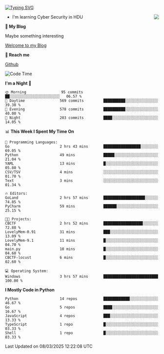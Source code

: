 [![Typing SVG](https://readme-typing-svg.herokuapp.com?font=Fira+Code&pause=1000&random=false&width=450&height=60&lines=Hello+%F0%9F%91%8B%F0%9F%8F%BB;I'm+JBNRZ)](https://git.io/typing-svg)

<a href="#">
  <img align="right" src="https://github-readme-stats.vercel.app/api?username=JBNRZ&show_icons=true&bg_color=15,f2f7fd,E0EAFC" />
</a>

- I'm learning Cyber Security in HDU

 **🌱 My Blog**

Maybe something interesting

[Welcome to my Blog](https://jbnrz.com.cn/)

 **💬 Reach me** 

[Github](https://github.com/JBNRZ)


<!--START_SECTION:waka-->
![Code Time](http://img.shields.io/badge/Code%20Time-1%2C011%20hrs%2019%20mins-blue)

**I'm a Night 🦉** 

```text
🌞 Morning                95 commits          ██░░░░░░░░░░░░░░░░░░░░░░░   06.57 % 
🌆 Daytime                569 commits         ██████████░░░░░░░░░░░░░░░   39.38 % 
🌃 Evening                578 commits         ██████████░░░░░░░░░░░░░░░   40.00 % 
🌙 Night                  203 commits         ████░░░░░░░░░░░░░░░░░░░░░   14.05 % 
```


📊 **This Week I Spent My Time On** 

```text
💬 Programming Languages: 
Go                       2 hrs 43 mins       █████████████████░░░░░░░░   69.05 % 
Python                   49 mins             █████░░░░░░░░░░░░░░░░░░░░   21.04 % 
YAML                     13 mins             █░░░░░░░░░░░░░░░░░░░░░░░░   05.80 % 
CSV/TSV                  4 mins              ░░░░░░░░░░░░░░░░░░░░░░░░░   01.70 % 
Text                     3 mins              ░░░░░░░░░░░░░░░░░░░░░░░░░   01.34 % 

🔥 Editors: 
GoLand                   2 hrs 57 mins       ███████████████████░░░░░░   74.85 % 
PyCharm                  59 mins             ██████░░░░░░░░░░░░░░░░░░░   25.15 % 

🐱‍💻 Projects: 
CBCTF                    2 hrs 52 mins       ██████████████████░░░░░░░   72.88 % 
LovelyMem-0.91           31 mins             ███░░░░░░░░░░░░░░░░░░░░░░   13.09 % 
LovelyMem-9.1            11 mins             █░░░░░░░░░░░░░░░░░░░░░░░░   04.70 % 
main.py                  10 mins             █░░░░░░░░░░░░░░░░░░░░░░░░   04.60 % 
CBCTF-locust             6 mins              █░░░░░░░░░░░░░░░░░░░░░░░░   02.60 % 

💻 Operating System: 
Windows                  3 hrs 57 mins       █████████████████████████   100.00 % 
```

**I Mostly Code in Python** 

```text
Python                   14 repos            ████████████░░░░░░░░░░░░░   46.67 % 
Go                       5 repos             ████░░░░░░░░░░░░░░░░░░░░░   16.67 % 
JavaScript               4 repos             ███░░░░░░░░░░░░░░░░░░░░░░   13.33 % 
TypeScript               1 repo              █░░░░░░░░░░░░░░░░░░░░░░░░   03.33 % 
Shell                    1 repo              █░░░░░░░░░░░░░░░░░░░░░░░░   03.33 % 
```




 Last Updated on 08/03/2025 12:22:08 UTC
<!--END_SECTION:waka-->
